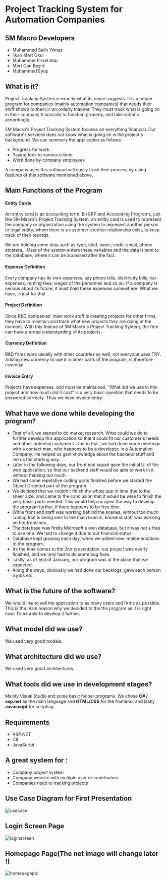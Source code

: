 # Project Tracking System for Automation Companies
## 5M Macro Developers

- Muhammed Salih Yılmaz
- İlkan Mert Okul
- Muhammet Fikret Atar
- Mert Can Beşirli
- Muhammed Eyüp

## What is it?

Project Tracking System is exactly what its name suggests. It is a helper program for companies (mainly automation companies) that needs their stuff shown to them in an orderly manner. They must track what is going on in their company financially to function properly, and take actions accordingly.

5M Macro's Project Tracking System focuses on everything financial. Our software's services does not know what is going on in the project's background. We can summary the application as follows:

- Progress for work
- Paying fees to various clients
- Work done by company employees

A company uses this software will easily track their process by using features of this software mentioned above.

## Main Functions of the Program

#### Entity Cards

An entity card is an accounting term. En ERP and Accounting Programs, just like 5M Macro's Project Tracking System, an entity card is used to represent the company or organization using the system to represent another person or legal entity, whom there is a customer-creditor relationship exist, to keep track of their records.

We are holding some data such as type, kind, name, code, email, phone etcetera... User of the system enters these variables and the data is sent to the database, where it can be accessed after the fact.

#### Expense Definition

Every company has its own expenses, say phone bills, electricity bills, car expenses, renting fees, wages of the personnel and so on. If a company is serious about its future, it must hold these expenses somewhere. What we have, is just for that.

#### Project Definition

Since R&D companies' main work stuff is creating projects for other firms, they have to maintain and track what new projects they are doing at the moment. With this feature of 5M Macro's Project Tracking System, the firm can have a broad understanding of its projects.

#### Currency Definition

R&D firms work usually with other countries as well; not everyone uses TRY. Adding new currency to use it in other parts of the program, is therefore essential.

#### Invoice Entry

Projects have expenses, and must be maintained. "What did we use in this project and how much did it cost" is a very basic question that needs to be answered correcty. Thus we have invoice entry.

## What have we done while developing the program?

- First of all, we started to do market research. What could we do to further develop this application so that it could fit our customer's needs and other potential customers. Due to that, we had done some meetings with a contact man, who happens to be a developer, in a Automation Company. He helped us gain knowledge about the backend stuff and led us the starting way.
- Later in the following days, our front end squad gave the initial UI of the web application, so that our backend staff would be able to work in it, without thinking too much.
- We had some repetative coding parts finished before we started the Object Oriented part of the program.
- We decided that we couldn't finish the whole app in time due to the sheer size; and came to the conclusion that it would be wise to finish the very basic parts needed. This would help us open the way to develop the program further, if there happens to be free time.
- While front end staff was working behind the scenes, without too much coding that is being sent to the main branch, backend staff was working on hte frontlines.
- The database was firstly Microsoft's own database, but it was not a free to use one. We had to change it due to our financial status.
- Database kept growing each day, when we added new implementations to the program.
- As the time comes to the 2nd presentation, our project was nearly finished, and we only had to do some bug fixes.
- Lastly, as of end of January, our program was at the place that we expected.
- Along the ways, obviously we had done our backlogs, gave each person a jobs etc.

## What is the future of the software?

We would like to sell the application to as many users and firms as possible. This is the main reason why we decided to the the program as it is right now: To be able to develop it further.

## What model did we use?

We used very good models.

## What architecture did we use?

We used very good architectures.

## What tools did we use in development stages?

Mainly Visual Studio and some basic helper programs. We chose **C# / asp.net** as the main language and **HTML/CSS** for the frontend, and lastly **Javascript** for scripting.



 ## Requirements
 - ASP.NET
 - C#
 - JavaScript

 ## A great system for :
 - Company project system
 - Company website with multiple user or contributors
 - Companies need to tracking projects

 ## Use Case Diagram for First Presentation
 ![usecase](https://user-images.githubusercontent.com/43350594/101244626-b1ffb480-3718-11eb-8a59-98520c8562c4.png)
 
 ## Login Screen Page
 ![loginscreen](https://user-images.githubusercontent.com/43350594/101244874-00618300-371a-11eb-8d52-7957da811e0a.png)
 
 ## Homepage Page(The net image will change later !)
 ![homepagepic](https://user-images.githubusercontent.com/43350594/101244943-8aa9e700-371a-11eb-8f29-90de09ed0632.png)

 
